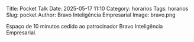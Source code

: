 Title: Pocket Talk
Date: 2025-05-17 11:10
Category: horarios
Tags: horarios
Slug: pocket
Author: Bravo Inteligência Empresarial
Image: bravo.png

Espaço de 10 minutos cedido ao patrocinador Bravo Inteligência Empresarial.
